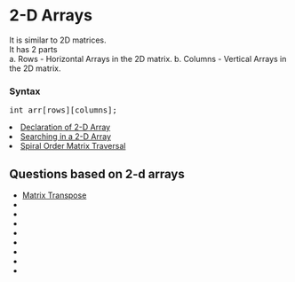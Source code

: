 # 2-D Arrays
It is similar to 2D matrices.<br>
It has 2 parts<br>
a. Rows - Horizontal Arrays in the 2D matrix. 
b. Columns - Vertical Arrays in the 2D matrix.
### Syntax
<pre>int arr[rows][columns];</pre>
<li><a href="examp1.cpp">Declaration of 2-D Array</a><br>
<li><a href="searching.cpp">Searching in a 2-D Array</a><br>
<li><a href="spiral-order.cpp">Spiral Order Matrix Traversal</a>


## Questions based on 2-d arrays
- <a href="prob1">Matrix Transpose</a>
- <a href="prob2"></a>
- <a href="prob1"></a>
- <a href="prob1"></a>
- <a href="prob1"></a>
- <a href="prob1"></a>
- <a href="prob1"></a>
- <a href="prob1"></a>
- <a href="prob1"></a>
